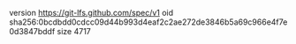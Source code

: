 version https://git-lfs.github.com/spec/v1
oid sha256:0bcdbdd0cdcc09d44b993d4eaf2c2ae272de3846b5a69c966e4f7e0d3847bddf
size 4717
